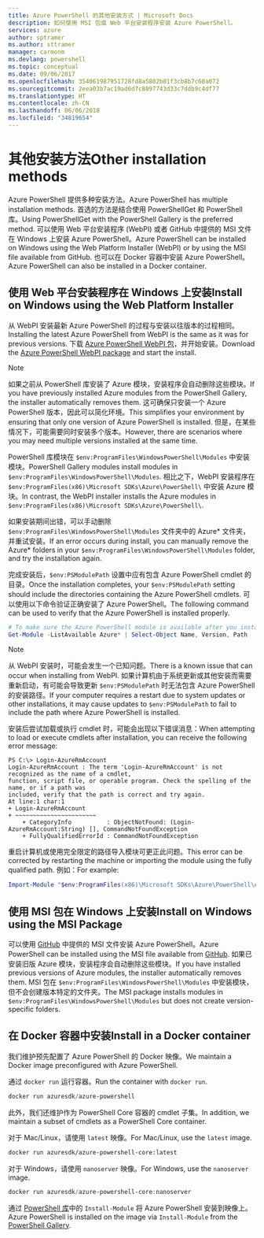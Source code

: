 ```yaml
---
title: Azure PowerShell 的其他安装方式 | Microsoft Docs
description: 如何使用 MSI 包或 Web 平台安装程序安装 Azure PowerShell。
services: azure
author: sptramer
ms.author: sttramer
manager: carmonm
ms.devlang: powershell
ms.topic: conceptual
ms.date: 09/06/2017
ms.openlocfilehash: 354061987951728fd8a5802b01f3cb8b7c60a072
ms.sourcegitcommit: 2eea03b7ac19ad6d7c8097743d33c7ddb9c4df77
ms.translationtype: HT
ms.contentlocale: zh-CN
ms.lasthandoff: 06/06/2018
ms.locfileid: "34819654"
---
```

# <a name="other-installation-methods"></a><span data-ttu-id="c7d6d-103">其他安装方法</span><span class="sxs-lookup"><span data-stu-id="c7d6d-103">Other installation methods</span></span>

<span data-ttu-id="c7d6d-104">Azure PowerShell 提供多种安装方法。</span><span class="sxs-lookup"><span data-stu-id="c7d6d-104">Azure PowerShell has multiple installation methods.</span></span> <span data-ttu-id="c7d6d-105">首选的方法是结合使用 PowerShellGet 和 PowerShell 库。</span><span class="sxs-lookup"><span data-stu-id="c7d6d-105">Using PowerShellGet with the PowerShell Gallery is the preferred method.</span></span> <span data-ttu-id="c7d6d-106">可以使用 Web 平台安装程序 (WebPI) 或者 GitHub 中提供的 MSI 文件在 Windows 上安装 Azure PowerShell。</span><span class="sxs-lookup"><span data-stu-id="c7d6d-106">Azure PowerShell can be installed on Windows using the Web Platform Installer (WebPI) or by using the MSI file available from GitHub.</span></span> <span data-ttu-id="c7d6d-107">也可以在 Docker 容器中安装 Azure PowerShell。</span><span class="sxs-lookup"><span data-stu-id="c7d6d-107">Azure PowerShell can also be installed in a Docker container.</span></span>

## <a name="install-on-windows-using-the-web-platform-installer"></a><span data-ttu-id="c7d6d-108">使用 Web 平台安装程序在 Windows 上安装</span><span class="sxs-lookup"><span data-stu-id="c7d6d-108">Install on Windows using the Web Platform Installer</span></span>

<span data-ttu-id="c7d6d-109">从 WebPI 安装最新 Azure PowerShell 的过程与安装以往版本的过程相同。</span><span class="sxs-lookup"><span data-stu-id="c7d6d-109">Installing the latest Azure PowerShell from WebPI is the same as it was for previous versions.</span></span>
<span data-ttu-id="c7d6d-110">下载 [Azure PowerShell WebPI 包](http://aka.ms/webpi-azps)，并开始安装。</span><span class="sxs-lookup"><span data-stu-id="c7d6d-110">Download the [Azure PowerShell WebPI package](http://aka.ms/webpi-azps) and start the install.</span></span>

> [!NOTE]
> <span data-ttu-id="c7d6d-111">如果之前从 PowerShell 库安装了 Azure 模块，安装程序会自动删除这些模块。</span><span class="sxs-lookup"><span data-stu-id="c7d6d-111">If you have previously installed Azure modules from the PowerShell Gallery, the installer automatically removes them.</span></span> <span data-ttu-id="c7d6d-112">这可确保只安装一个 Azure PowerShell 版本，因此可以简化环境。</span><span class="sxs-lookup"><span data-stu-id="c7d6d-112">This simplifies your environment by ensuring that only one version of Azure PowerShell is installed.</span></span> <span data-ttu-id="c7d6d-113">但是，在某些情况下，可能需要同时安装多个版本。</span><span class="sxs-lookup"><span data-stu-id="c7d6d-113">However, there are scenarios where you may need multiple versions installed at the same time.</span></span>
>
> <span data-ttu-id="c7d6d-114">PowerShell 库模块在 `$env:ProgramFiles\WindowsPowerShell\Modules` 中安装模块。</span><span class="sxs-lookup"><span data-stu-id="c7d6d-114">PowerShell Gallery modules install modules in `$env:ProgramFiles\WindowsPowerShell\Modules`.</span></span> <span data-ttu-id="c7d6d-115">相比之下，WebPI 安装程序在 `$env:ProgramFiles(x86)\Microsoft SDKs\Azure\PowerShell\` 中安装 Azure 模块。</span><span class="sxs-lookup"><span data-stu-id="c7d6d-115">In contrast, the WebPI installer installs the Azure modules in `$env:ProgramFiles(x86)\Microsoft SDKs\Azure\PowerShell\`.</span></span>
>
> <span data-ttu-id="c7d6d-116">如果安装期间出错，可以手动删除 `$env:ProgramFiles\WindowsPowerShell\Modules` 文件夹中的 Azure\* 文件夹，并重试安装。</span><span class="sxs-lookup"><span data-stu-id="c7d6d-116">If an error occurs during install, you can manually remove the Azure\* folders in your `$env:ProgramFiles\WindowsPowerShell\Modules` folder, and try the installation again.</span></span>

<span data-ttu-id="c7d6d-117">完成安装后，`$env:PSModulePath` 设置中应有包含 Azure PowerShell cmdlet 的目录。</span><span class="sxs-lookup"><span data-stu-id="c7d6d-117">Once the installation completes, your `$env:PSModulePath` setting should include the directories containing the Azure PowerShell cmdlets.</span></span> <span data-ttu-id="c7d6d-118">可以使用以下命令验证正确安装了 Azure PowerShell。</span><span class="sxs-lookup"><span data-stu-id="c7d6d-118">The following command can be used to verify that the Azure PowerShell is installed properly.</span></span>

```powershell
# To make sure the Azure PowerShell module is available after you install
Get-Module -ListAvailable Azure* | Select-Object Name, Version, Path
```

> [!NOTE]
> <span data-ttu-id="c7d6d-119">从 WebPI 安装时，可能会发生一个已知问题。</span><span class="sxs-lookup"><span data-stu-id="c7d6d-119">There is a known issue that can occur when installing from WebPI.</span></span> <span data-ttu-id="c7d6d-120">如果计算机由于系统更新或其他安装而需要重新启动，有可能会导致更新 `$env:PSModulePath` 时无法包含 Azure PowerShell 的安装路径。</span><span class="sxs-lookup"><span data-stu-id="c7d6d-120">If your computer requires a restart due to system updates or other installations, it may cause updates to `$env:PSModulePath` to fail to include the path where Azure PowerShell is installed.</span></span>

<span data-ttu-id="c7d6d-121">安装后尝试加载或执行 cmdlet 时，可能会出现以下错误消息：</span><span class="sxs-lookup"><span data-stu-id="c7d6d-121">When attempting to load or execute cmdlets after installation, you can receive the following error message:</span></span>

```
PS C:\> Login-AzureRmAccount
Login-AzureRmAccount : The term 'Login-AzureRmAccount' is not recognized as the name of a cmdlet,
function, script file, or operable program. Check the spelling of the name, or if a path was
included, verify that the path is correct and try again.
At line:1 char:1
+ Login-AzureRmAccount
+ ~~~~~~~~~~~~~~~~~~~~~~~
    + CategoryInfo          : ObjectNotFound: (Login-AzureRmAccount:String) [], CommandNotFoundException
    + FullyQualifiedErrorId : CommandNotFoundException
```

<span data-ttu-id="c7d6d-122">重启计算机或使用完全限定的路径导入模块可更正此问题。</span><span class="sxs-lookup"><span data-stu-id="c7d6d-122">This error can be corrected by restarting the machine or importing the module using the fully qualified path.</span></span> <span data-ttu-id="c7d6d-123">例如：</span><span class="sxs-lookup"><span data-stu-id="c7d6d-123">For example:</span></span>

```powershell
Import-Module "$env:ProgramFiles(x86)\Microsoft SDKs\Azure\PowerShell\AzureRM.psd1"
```

## <a name="install-on-windows-using-the-msi-package"></a><span data-ttu-id="c7d6d-124">使用 MSI 包在 Windows 上安装</span><span class="sxs-lookup"><span data-stu-id="c7d6d-124">Install on Windows using the MSI Package</span></span>

<span data-ttu-id="c7d6d-125">可以使用 [GitHub](https://github.com/Azure/azure-powershell/releases/latest) 中提供的 MSI 文件安装 Azure PowerShell。</span><span class="sxs-lookup"><span data-stu-id="c7d6d-125">Azure PowerShell can be installed using the MSI file available from [GitHub](https://github.com/Azure/azure-powershell/releases/latest).</span></span> <span data-ttu-id="c7d6d-126">如果已安装旧版 Azure 模块，安装程序会自动删除这些模块。</span><span class="sxs-lookup"><span data-stu-id="c7d6d-126">If you have installed previous versions of Azure modules, the installer automatically removes them.</span></span> <span data-ttu-id="c7d6d-127">MSI 包在 `$env:ProgramFiles\WindowsPowerShell\Modules` 中安装模块，但不会创建版本特定的文件夹。</span><span class="sxs-lookup"><span data-stu-id="c7d6d-127">The MSI package installs modules in `$env:ProgramFiles\WindowsPowerShell\Modules` but does not create version-specific folders.</span></span>

## <a name="install-in-a-docker-container"></a><span data-ttu-id="c7d6d-128">在 Docker 容器中安装</span><span class="sxs-lookup"><span data-stu-id="c7d6d-128">Install in a Docker container</span></span>

<span data-ttu-id="c7d6d-129">我们维护预先配置了 Azure PowerShell 的 Docker 映像。</span><span class="sxs-lookup"><span data-stu-id="c7d6d-129">We maintain a Docker image preconfigured with Azure PowerShell.</span></span>

<span data-ttu-id="c7d6d-130">通过 `docker run` 运行容器。</span><span class="sxs-lookup"><span data-stu-id="c7d6d-130">Run the container with `docker run`.</span></span>

```powershell
docker run azuresdk/azure-powershell
```

<span data-ttu-id="c7d6d-131">此外，我们还维护作为 PowerShell Core 容器的 cmdlet 子集。</span><span class="sxs-lookup"><span data-stu-id="c7d6d-131">In addition, we maintain a subset of cmdlets as a PowerShell Core container.</span></span>

<span data-ttu-id="c7d6d-132">对于 Mac/Linux，请使用 `latest` 映像。</span><span class="sxs-lookup"><span data-stu-id="c7d6d-132">For Mac/Linux, use the `latest` image.</span></span>

```bash
docker run azuresdk/azure-powershell-core:latest
```

<span data-ttu-id="c7d6d-133">对于 Windows，请使用 `nanoserver` 映像。</span><span class="sxs-lookup"><span data-stu-id="c7d6d-133">For Windows, use the `nanoserver` image.</span></span>

```powershell
docker run azuresdk/azure-powershell-core:nanoserver
```

<span data-ttu-id="c7d6d-134">通过 [PowerShell 库](https://www.powershellgallery.com/)中的 `Install-Module` 将 Azure PowerShell 安装到映像上。</span><span class="sxs-lookup"><span data-stu-id="c7d6d-134">Azure PowerShell is installed on the image via `Install-Module` from the [PowerShell Gallery](https://www.powershellgallery.com/).</span></span>